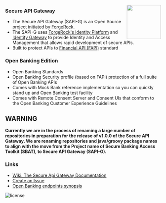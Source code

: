 [<img src="https://avatars.githubusercontent.com/u/2592818?s=200&v=4" align="right" width="110px"/>](https://developer.forgerock.com/)
### Secure API Gateway
- The Secure API Gateway (SAPI-G) is an Open Source project initiated by [ForgeRock](https://www.forgerock.com/).
- The SAPI-G uses [ForgeRock's Identity Platform](https://www.forgerock.com/platform/identity-cloud) and [Identity Gateway](https://www.forgerock.com/platform/identity-gateway) to provide Identity and Access Management that allows rapid development of secure APIs.
- Built to protect APIs to [Financial API (FAPI)](https://openid.net/wg/fapi/) standard

### Open Banking Edition
- Open Banking Standards
- Open Banking Security profile (based on FAPI) protection of a full suite of Open Banking APIs
- Comes with Mock Bank reference implementation so you can quickly stand up and Open Banking test facility
- Comes with Remote Consent Server and Consent UIs that conform to the Open Banking Customer Experience Guidelines

## WARNING
**Currently we are in the process of renaming a large number of repositories in preparation for the release of v1.0.0 of the Secure API Gateway. We are renaming repositories and java/groovy package names to align with the move from the Project name of Secure Banking Access Toolkit (SBAT), to Secure API Gateway (SAPI-G).**

### Links
- [Wiki: The Secure Api Gateway Documentation](https://github.com/SecureAPIGateway/SecureApiGateway/wiki)
- [Create an Issue](https://github.com/SecureAPIGateway/SecureApiGateway/issues/new/choose)
- [Open Banking endpoints synopsis](https://github.com/SecureAPIGateway/SecureApiGateway)

![license](https://img.shields.io/github/license/ACRA/acra.svg)
